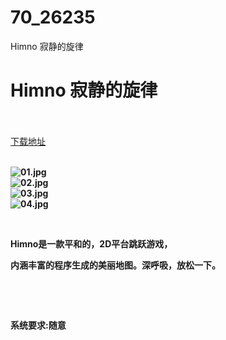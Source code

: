 # 70_26235
Himno 寂静的旋律
# Himno 寂静的旋律
 <br/></br>
[下载地址](https://www.switch520.cc/article/26235 "下载地址")
<br/></br>

<p><strong><img title="01.jpg" src="https://www.switch520.cc/muke_img/2022_01_10_e8beadd394d0d.jpg" alt="01.jpg"></strong><br>
<strong><img title="02.jpg" src="https://www.switch520.cc/muke_img/2022_01_10_b7f781888ffad.jpg" alt="02.jpg"></strong><br>
<strong><img title="03.jpg" src="https://www.switch520.cc/muke_img/2022_01_10_f5ef026fbc9c6.jpg" alt="03.jpg"></strong><br>
<strong><img title="04.jpg" src="https://www.switch520.cc/muke_img/2022_01_10_a4b5164893161.jpg" alt="04.jpg">&nbsp;</strong></p>
<p>&nbsp;</p>
<p><strong>Himno是一款平和的，2D平台跳跃游戏，</strong></p>
<p><strong>内涵丰富的程序生成的美丽地图。深呼吸，放松一下。</strong></p>
<p>&nbsp;</p>
<p>&nbsp;</p>
<p><strong>系统要求:随意</strong></p>



